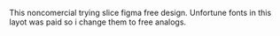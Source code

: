 This noncomercial trying slice figma free design.
Unfortune fonts in this layot was paid so i change them to free analogs.
